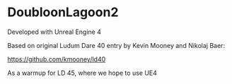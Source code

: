 # DoubloonLagoon2

Developed with Unreal Engine 4

Based on original Ludum Dare 40 entry by Kevin Mooney and Nikolaj Baer:

https://github.com/kmooney/ld40

As a warmup for LD 45, where we hope to use UE4

